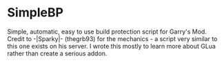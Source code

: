 # SimpleBP
Simple, automatic, easy to use build protection script for Garry's Mod.
Credit to -|Sparky|- (thegrb93) for the mechanics - a script very similar to this one exists on his server. I wrote this mostly to learn more about GLua rather than create a serious addon.
